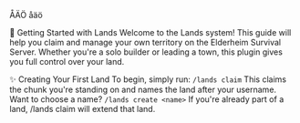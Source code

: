 ÅÄÖ åäö

🏡 Getting Started with Lands
Welcome to the Lands system! This guide will help you claim and manage your own territory on the Elderheim Survival Server. Whether you're a solo builder or leading a town, this plugin gives you full control over your land.

✨ Creating Your First Land
To begin, simply run:
`/lands claim`
This claims the chunk you're standing on and names the land after your username.
Want to choose a name?
`/lands create <name>`
If you're already part of a land, /lands claim will extend that land.
